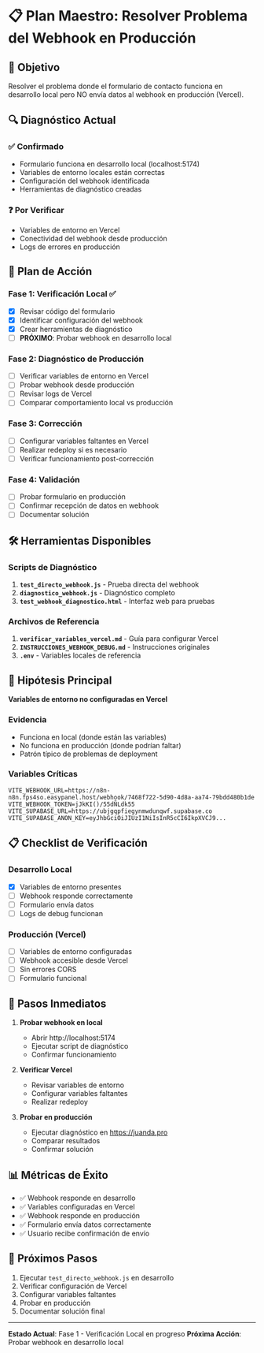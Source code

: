# 📋 Plan Maestro: Resolver Problema del Webhook en Producción

## 🎯 Objetivo
Resolver el problema donde el formulario de contacto funciona en desarrollo local pero NO envía datos al webhook en producción (Vercel).

## 🔍 Diagnóstico Actual

### ✅ Confirmado
- Formulario funciona en desarrollo local (localhost:5174)
- Variables de entorno locales están correctas
- Configuración del webhook identificada
- Herramientas de diagnóstico creadas

### ❓ Por Verificar
- Variables de entorno en Vercel
- Conectividad del webhook desde producción
- Logs de errores en producción

## 📝 Plan de Acción

### Fase 1: Verificación Local ✅
- [x] Revisar código del formulario
- [x] Identificar configuración del webhook
- [x] Crear herramientas de diagnóstico
- [ ] **PRÓXIMO**: Probar webhook en desarrollo local

### Fase 2: Diagnóstico de Producción
- [ ] Verificar variables de entorno en Vercel
- [ ] Probar webhook desde producción
- [ ] Revisar logs de Vercel
- [ ] Comparar comportamiento local vs producción

### Fase 3: Corrección
- [ ] Configurar variables faltantes en Vercel
- [ ] Realizar redeploy si es necesario
- [ ] Verificar funcionamiento post-corrección

### Fase 4: Validación
- [ ] Probar formulario en producción
- [ ] Confirmar recepción de datos en webhook
- [ ] Documentar solución

## 🛠️ Herramientas Disponibles

### Scripts de Diagnóstico
1. **`test_directo_webhook.js`** - Prueba directa del webhook
2. **`diagnostico_webhook.js`** - Diagnóstico completo
3. **`test_webhook_diagnostico.html`** - Interfaz web para pruebas

### Archivos de Referencia
1. **`verificar_variables_vercel.md`** - Guía para configurar Vercel
2. **`INSTRUCCIONES_WEBHOOK_DEBUG.md`** - Instrucciones originales
3. **`.env`** - Variables locales de referencia

## 🚨 Hipótesis Principal

**Variables de entorno no configuradas en Vercel**

### Evidencia
- Funciona en local (donde están las variables)
- No funciona en producción (donde podrían faltar)
- Patrón típico de problemas de deployment

### Variables Críticas
```
VITE_WEBHOOK_URL=https://n8n-n8n.fps4so.easypanel.host/webhook/7468f722-5d90-4d8a-aa74-79bdd480b1de
VITE_WEBHOOK_TOKEN=jJkKI()/55dÑLdk55
VITE_SUPABASE_URL=https://ubjgqpfiegynmwdunqwf.supabase.co
VITE_SUPABASE_ANON_KEY=eyJhbGciOiJIUzI1NiIsInR5cCI6IkpXVCJ9...
```

## 📋 Checklist de Verificación

### Desarrollo Local
- [x] Variables de entorno presentes
- [ ] Webhook responde correctamente
- [ ] Formulario envía datos
- [ ] Logs de debug funcionan

### Producción (Vercel)
- [ ] Variables de entorno configuradas
- [ ] Webhook accesible desde Vercel
- [ ] Sin errores CORS
- [ ] Formulario funcional

## 🔧 Pasos Inmediatos

1. **Probar webhook en local**
   - Abrir http://localhost:5174
   - Ejecutar script de diagnóstico
   - Confirmar funcionamiento

2. **Verificar Vercel**
   - Revisar variables de entorno
   - Configurar variables faltantes
   - Realizar redeploy

3. **Probar en producción**
   - Ejecutar diagnóstico en https://juanda.pro
   - Comparar resultados
   - Confirmar solución

## 📊 Métricas de Éxito

- ✅ Webhook responde en desarrollo
- ✅ Variables configuradas en Vercel
- ✅ Webhook responde en producción
- ✅ Formulario envía datos correctamente
- ✅ Usuario recibe confirmación de envío

## 🚀 Próximos Pasos

1. Ejecutar `test_directo_webhook.js` en desarrollo
2. Verificar configuración de Vercel
3. Configurar variables faltantes
4. Probar en producción
5. Documentar solución final

---

**Estado Actual**: Fase 1 - Verificación Local en progreso
**Próxima Acción**: Probar webhook en desarrollo local